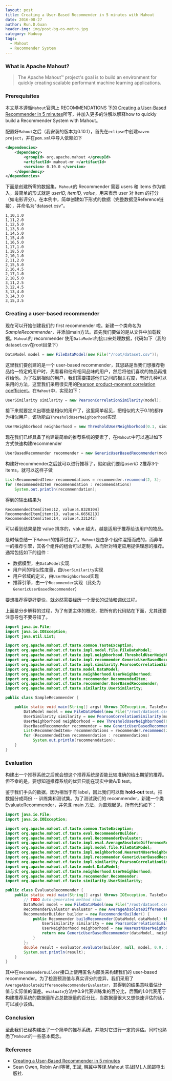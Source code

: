 ```yaml
---
layout: post
title: Creating a User-Based Recommender in 5 minutes with Mahout
date: 2016-08-27
author: Run.D.Guan
header-img: img/post-bg-os-metro.jpg
category: Hadoop
tags:
  - Mahout
  - Recommender System
---
```


### What is Apache Mahout?

> The Apache Mahout™ project's goal is to build an environment for quickly creating scalable performant machine learning applications.

### Prerequisites

本文基本遵循`Mahout`官网上 RECOMMENDATIONS 下的 [Creating a User-Based Recommender in 5 minutes](http://mahout.apache.org/users/recommender/userbased-5-minutes.html)所写，并加入更多的注解以解释how to quickly build a Recommender System with Mahout。

配置好`Mahout`之后（我安装的版本为0.10.1），首先在`eclipse`中创建`maven project`，并在`pom.xml`中导入依赖如下

```xml
<dependencies>
	<dependency>
		<groupId> org.apache.mahout </groupId>
		<artifactId> mahout-mr </artifactId>
		<version> 0.10.0 </version>
	</dependency>
</dependencies>
```

下面是创建所需的数据集，`Mahout`的 Recommender 需要 users 和 items 作为输入，最简单的形式就是 *userID, itemID, value*，用来表示 user 对 item 的打分（如电影评分）。在本例中，简单创建如下形式的数据（完整数据见Reference链接），并命名为"dataset.csv"。

    1,10,1.0
    1,11,2.0
    1,12,5.0
    1,13,5.0
    1,14,5.0
    1,15,4.0
    1,16,5.0
    1,17,1.0
    1,18,5.0
    2,10,1.0
    2,11,2.0
    2,15,5.0
    2,16,4.5
    2,17,1.0
    2,18,5.0
    3,11,2.5
    3,12,4.5
    3,13,4.0
    3,14,3.0
    3,15,3.5

### Creating a user-based recommender

现在可以开始创建我们的 first recommender 啦。新建一个类命名为*SampleRecommender*，并添加main方法。首先我们要做的是从文件中加载数据。`Mahout`的 recommender 使用`DataModel`的接口来处理数据，代码如下（我的dataset.csv在root目录下）

```java
DataModel model = new FileDataModel(new File("/root/dataset.csv"));
```

这里我们要创建的是一个 user-based recommender，其思路是当我们想推荐物品给一特定的用户时，先看看和他有相同品味的用户，然后将他们喜欢的物品再推荐给他。为了找到相似的用户，我们需要描述他们之间的相关程度，有好几种可以采用的方法，这里我们采用很实用的[Pearson product-moment correlation coefficient](https://en.wikipedia.org/wiki/Pearson_product-moment_correlation_coefficient)。在`Mahout`中，实现如下：

```java
UserSimilarity similarity = new PearsonCorrelationSimilarity(model);
```

接下来就要定义出哪些是相似的用户了，这里简单起见，把相似的大于0.1的都作为相似用户，该功能由`ThresholdUserNeighborhood`实现

```java
UserNeighborhood neighborhood = new ThresholdUserNeighborhood(0.1, similarity, model);
```

现在我们已经具备了构建最简单的推荐系统的要素了，在`Mahout`中可以通过如下方式快速构建recommender

```java
UserBasedRecommender recommender = new GenericUserBasedRecommender(model, neighborhood, similarity);
```

构建好recommender之后就可以进行推荐了，假如我们要给*userID* 2推荐3个items，就可以这样子做

```java
List<RecommendedItem> recommendations = recommender.recommend(2, 3);
for (RecommendedItem recommenndation : recommendations)
	System.out.println(recommenndation);
```

得到的输出结果为

    RecommendedItem[item:12, value:4.8328104]
    RecommendedItem[item:13, value:4.6656213]
    RecommendedItem[item:14, value:4.331242]

可以看到结果是按 value 排序的，value 越大，越是适用于推荐给该用户的物品。

是时候总结一下`Mahout`的推荐过程了。`Mahout`是由多个组件混搭而成的，而非单一的推荐引擎，其各个组件的组合可以定制，从而针对特定应用提供理想的推荐。通常包括如下的组件：

* 数据模型，由`DataModel`实现
* 用户间的相似性度量，由`UserSimilarity`实现
* 用户邻域的定义，由`UserNeighborhood`实现
* 推荐引擎，由一个`Recommender`实现（此处为`GenericUserBasedRecommender`）

要想推荐得更好更快，就必然需要经历一个漫长的试验和调优过程。

上面是分步解释的过程，为了有更主体的概况，把所有的代码贴在下面，尤其还要注意导包不要导错了。

```java
import java.io.File;
import java.io.IOException;
import java.util.List;

import org.apache.mahout.cf.taste.common.TasteException;
import org.apache.mahout.cf.taste.impl.model.file.FileDataModel;
import org.apache.mahout.cf.taste.impl.neighborhood.ThresholdUserNeighborhood;
import org.apache.mahout.cf.taste.impl.recommender.GenericUserBasedRecommender;
import org.apache.mahout.cf.taste.impl.similarity.PearsonCorrelationSimilarity;
import org.apache.mahout.cf.taste.model.DataModel;
import org.apache.mahout.cf.taste.neighborhood.UserNeighborhood;
import org.apache.mahout.cf.taste.recommender.RecommendedItem;
import org.apache.mahout.cf.taste.recommender.UserBasedRecommender;
import org.apache.mahout.cf.taste.similarity.UserSimilarity;

public class SampleRecommender {

	public static void main(String[] args) throws IOException, TasteException {
		DataModel model = new FileDataModel(new File("/root/dataset.csv"));
		UserSimilarity similarity = new PearsonCorrelationSimilarity(model);
		UserNeighborhood neighborhood = new ThresholdUserNeighborhood(0.1, similarity, model);
		UserBasedRecommender recommender = new GenericUserBasedRecommender(model, neighborhood, similarity);
		List<RecommendedItem> recommendations = recommender.recommend(2, 3);
		for (RecommendedItem recommenndation : recommendations)
			System.out.println(recommenndation);
	}
}
```

### Evaluation

构建出一个推荐系统之后就会想这个推荐系统是否能比较准确的给出期望的推荐。但不幸的是，要想知道推荐系统的优异只能在现实中做A/B test。

鉴于我们手头的数据，因为相当于有 label，因此我们可以做 **hold-out** test。把数据分成两份 -- 训练集和测试集。为了测试我们的 recommender，新建一个类 EvaluateRecommender，并包含 main 方法，为直观起见，所有代码如下：

```java
import java.io.File;
import java.io.IOException;

import org.apache.mahout.cf.taste.common.TasteException;
import org.apache.mahout.cf.taste.eval.RecommenderBuilder;
import org.apache.mahout.cf.taste.eval.RecommenderEvaluator;
import org.apache.mahout.cf.taste.impl.eval.AverageAbsoluteDifferenceRecommenderEvaluator;
import org.apache.mahout.cf.taste.impl.model.file.FileDataModel;
import org.apache.mahout.cf.taste.impl.neighborhood.NearestNUserNeighborhood;
import org.apache.mahout.cf.taste.impl.recommender.GenericUserBasedRecommender;
import org.apache.mahout.cf.taste.impl.similarity.PearsonCorrelationSimilarity;
import org.apache.mahout.cf.taste.model.DataModel;
import org.apache.mahout.cf.taste.neighborhood.UserNeighborhood;
import org.apache.mahout.cf.taste.recommender.Recommender;
import org.apache.mahout.cf.taste.similarity.UserSimilarity;

public class EvaluateRecommender {
	public static void main(String[] args) throws IOException, TasteException {
		// TODO Auto-generated method stub
		DataModel model = new FileDataModel(new File("/root/dataset.csv"));
		RecommenderEvaluator evaluator = new AverageAbsoluteDifferenceRecommenderEvaluator();
		RecommenderBuilder builder = new RecommenderBuilder() {
			public Recommender buildRecommender(DataModel dataModel) throws TasteException {
				UserSimilarity similarity = new PearsonCorrelationSimilarity(dataModel);
				UserNeighborhood neighborhood = new NearestNUserNeighborhood(2, similarity, dataModel);
				return new GenericUserBasedRecommender(dataModel, neighborhood, similarity);
			}
		};
		double result = evaluator.evaluate(builder, null, model, 0.9, 1.0);
		System.out.println(result);
	}
}
```

其中在`RecommenderBuilder`接口上使用匿名内部类来构建我们的 user-based recommender。为了检测预测值与真实评分的差异，我们采用了`AverageAbsoluteDifferenceRecommenderEvaluator`，其得到的结果意味着估计值与实际值的偏差。`evaluate`方法中0.9代表训练集的百分比，后面的1.0代表用于构建推荐系统的数据量所占总数据量的百分比，当数据量很大又想快速评估的话，可以减小该值。

### Conclusion

至此我们已经构建出了一个简单的推荐系统，并能对它进行一定的评估。同时也熟悉了`Mahout`的一些基本概念。

### Reference

* [Creating a User-Based Recommender in 5 minutes](http://mahout.apache.org/users/recommender/userbased-5-minutes.html)
* Sean Owen, Robin Anil等著, 王斌, 韩冀中等译.Mahout 实战[M].人民邮电出版社.
